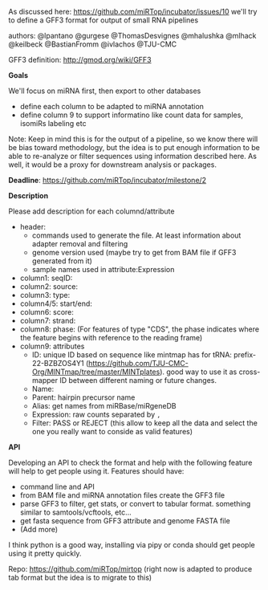 
As discussed here: https://github.com/miRTop/incubator/issues/10 we'll try to define a GFF3 format for output of small RNA pipelines

authors: @lpantano @gurgese @ThomasDesvignes @mhalushka @mlhack @keilbeck @BastianFromm @ivlachos @TJU-CMC 

GFF3 definition: http://gmod.org/wiki/GFF3

**Goals**

We'll focus on miRNA first, then export to other databases

* define each column to be adapted to miRNA annotation
* define column 9 to support informatino like count data for samples, isomiRs labeling etc

Note: Keep in mind this is for the output of a pipeline, so we know there will be bias toward methodology, but the idea is to put enough information to be able to re-analyze or filter sequences using information described here. As well, it would be a proxy for downstream analysis or packages.

**Deadline**: https://github.com/miRTop/incubator/milestone/2

**Description**

Please add description for each columnd/attribute

* header:
  * commands used to generate the file. At least information about adapter removal and filtering
  * genome version used (maybe try to get from BAM file if GFF3 generated from it)
  * sample names used in attribute:Expression
* column1: seqID:
* column2: source:
* column3: type:
* column4/5: start/end:
* column6: score:
* column7: strand:
* column8: phase: (For features of type "CDS", the phase indicates where the feature begins with reference to the reading frame)
* column9: attributes
  * ID: unique ID based on sequence like mintmap has for tRNA: prefix-22-BZBZOS4Y1 (https://github.com/TJU-CMC-Org/MINTmap/tree/master/MINTplates). good way to use it as cross-mapper ID between different naming or future changes.
  * Name:
  * Parent: hairpin precursor name
  * Alias: get names from miRBase/miRgeneDB
  * Expression: raw counts separated by `,`
  * Filter: PASS or REJECT (this allow to keep all the data and select the one you really want to conside as valid features)
  
  
**API**

Developing an API to check the format and help with the following feature will help to get people using it. Features should have:

* command line and API
* from BAM file and miRNA annotation files create the GFF3 file
* parse GFF3 to filter, get stats, or convert to tabular format. something similar to samtools/vcftools, etc...
* get fasta sequence from GFF3 attribute and genome FASTA file
* (Add more)

I think python is a good way, installing via pipy or conda should get people using it pretty quickly. 

Repo: https://github.com/miRTop/mirtop (right now is adapted to produce tab format but the idea is to migrate to this)
